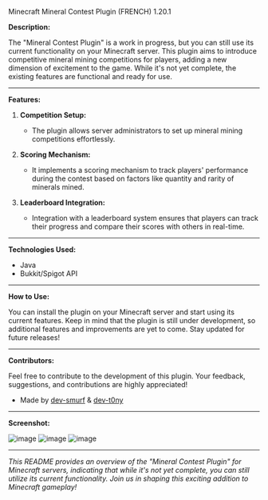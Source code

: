 Minecraft Mineral Contest Plugin (FRENCH) 1.20.1 

**Description:**
  
The "Mineral Contest Plugin" is a work in progress, but you can still use its current functionality on your Minecraft server. This plugin aims to introduce competitive mineral mining competitions for players, adding a new dimension of excitement to the game. While it's not yet complete, the existing features are functional and ready for use.

---

**Features:**

1. **Competition Setup:**
   - The plugin allows server administrators to set up mineral mining competitions effortlessly. 

2. **Scoring Mechanism:**
   - It implements a scoring mechanism to track players' performance during the contest based on factors like quantity and rarity of minerals mined.

3. **Leaderboard Integration:**
   - Integration with a leaderboard system ensures that players can track their progress and compare their scores with others in real-time.

---

**Technologies Used:**

- Java
- Bukkit/Spigot API

---

**How to Use:**

You can install the plugin on your Minecraft server and start using its current features. Keep in mind that the plugin is still under development, so additional features and improvements are yet to come. Stay updated for future releases!

---

**Contributors:**

Feel free to contribute to the development of this plugin. Your feedback, suggestions, and contributions are highly appreciated!
- Made by [dev-smurf](https://github.com/dev-smurf) & [dev-t0ny](https://github.com/dev-t0ny)

---

**Screenshot:**

![image](https://github.com/dev-smurf/Minecraft-Mineral-Contest/assets/130192225/2e12ee89-6c39-4f0e-b5c9-65f89b402030)
![image](https://github.com/dev-smurf/Minecraft-Mineral-Contest/assets/130192225/aa7f240c-fcce-4cfe-99c6-fce3a58e4252)
![image](https://github.com/dev-smurf/Minecraft-Mineral-Contest/assets/130192225/101b2d08-db5b-429d-9818-be3a8d95d556)


---

*This README provides an overview of the "Mineral Contest Plugin" for Minecraft servers, indicating that while it's not yet complete, you can still utilize its current functionality. Join us in shaping this exciting addition to Minecraft gameplay!*
